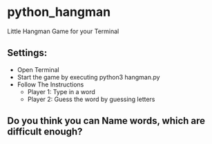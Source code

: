 # python_hangman
Little Hangman Game for your Terminal

## Settings:

- Open Terminal
- Start the game by executing python3 hangman.py
- Follow The Instructions
  - Player 1: Type in a word
  - Player 2: Guess the word by guessing letters

## Do you think you can Name words, which are difficult enough?
